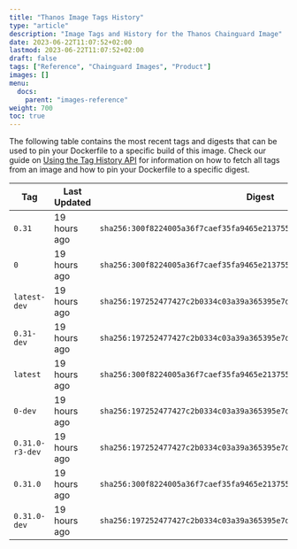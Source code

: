 ```yaml
---
title: "Thanos Image Tags History"
type: "article"
description: "Image Tags and History for the Thanos Chainguard Image"
date: 2023-06-22T11:07:52+02:00
lastmod: 2023-06-22T11:07:52+02:00
draft: false
tags: ["Reference", "Chainguard Images", "Product"]
images: []
menu:
  docs:
    parent: "images-reference"
weight: 700
toc: true
---
```


The following table contains the most recent tags and digests that can be used to pin your Dockerfile to a specific build of this image. Check our guide on [Using the Tag History API](/chainguard/chainguard-images/using-the-tag-history-api/) for information on how to fetch all tags from an image and how to pin your Dockerfile to a specific digest.

| Tag             | Last Updated | Digest                                                                    |
|-----------------|--------------|---------------------------------------------------------------------------|
| `0.31`          | 19 hours ago | `sha256:300f8224005a36f7caef35fa9465e2137557525b7c116fc769202bddb5a8fdb8` |
| `0`             | 19 hours ago | `sha256:300f8224005a36f7caef35fa9465e2137557525b7c116fc769202bddb5a8fdb8` |
| `latest-dev`    | 19 hours ago | `sha256:197252477427c2b0334c03a39a365395e7ddeaa02c51acd46c273b28f78754f5` |
| `0.31-dev`      | 19 hours ago | `sha256:197252477427c2b0334c03a39a365395e7ddeaa02c51acd46c273b28f78754f5` |
| `latest`        | 19 hours ago | `sha256:300f8224005a36f7caef35fa9465e2137557525b7c116fc769202bddb5a8fdb8` |
| `0-dev`         | 19 hours ago | `sha256:197252477427c2b0334c03a39a365395e7ddeaa02c51acd46c273b28f78754f5` |
| `0.31.0-r3-dev` | 19 hours ago | `sha256:197252477427c2b0334c03a39a365395e7ddeaa02c51acd46c273b28f78754f5` |
| `0.31.0`        | 19 hours ago | `sha256:300f8224005a36f7caef35fa9465e2137557525b7c116fc769202bddb5a8fdb8` |
| `0.31.0-dev`    | 19 hours ago | `sha256:197252477427c2b0334c03a39a365395e7ddeaa02c51acd46c273b28f78754f5` |
